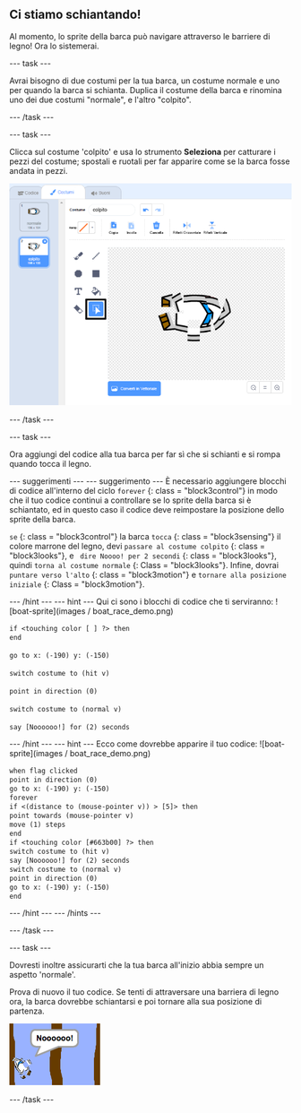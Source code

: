 ## Ci stiamo schiantando!

Al momento, lo sprite della barca può navigare attraverso le barriere di legno! Ora lo sistemerai.

\--- task \---

Avrai bisogno di due costumi per la tua barca, un costume normale e uno per quando la barca si schianta. Duplica il costume della barca e rinomina uno dei due costumi "normale", e l'altro "colpito".

\--- /task \---

\--- task \---

Clicca sul costume 'colpito' e usa lo strumento **Seleziona** per catturare i pezzi del costume; spostali e ruotali per far apparire come se la barca fosse andata in pezzi.

![schermata](images/boat-hit-costume-annotated.png)

\--- /task \---

\--- task \---

Ora aggiungi del codice alla tua barca per far sì che si schianti e si rompa quando tocca il legno.

\--- suggerimenti \--- \--- suggerimento \--- È necessario aggiungere blocchi di codice all'interno del ciclo `forever` {: class = "block3control"} in modo che il tuo codice continui a controllare se lo sprite della barca si è schiantato, ed in questo caso il codice deve reimpostare la posizione dello sprite della barca.

` se ` {: class = "block3control"} la barca `tocca` {: class = "block3sensing"} il colore marrone del legno, devi `passare al costume colpito` {: class = "block3looks"}, e ` dire Noooo! per 2 secondi` {: class = "block3looks"}, quindi `torna al costume normale` {: Class = "block3looks"}. Infine, dovrai `puntare verso l'alto` {: class = "block3motion"} e `tornare alla posizione iniziale` {: Class = "block3motion"}.

\--- /hint \--- \--- hint \--- Qui ci sono i blocchi di codice che ti serviranno: ![boat-sprite](images / boat_race_demo.png)

```blocks3
if <touching color [ ] ?> then
end

go to x: (-190) y: (-150)

switch costume to (hit v)

point in direction (0)

switch costume to (normal v)

say [Noooooo!] for (2) seconds
```

\--- /hint \--- \--- hint \--- Ecco come dovrebbe apparire il tuo codice: ![boat-sprite](images / boat_race_demo.png)

```blocks3
when flag clicked
point in direction (0)
go to x: (-190) y: (-150)
forever
if <(distance to (mouse-pointer v)) > [5]> then
point towards (mouse-pointer v)
move (1) steps
end
if <touching color [#663b00] ?> then
switch costume to (hit v)
say [Noooooo!] for (2) seconds
switch costume to (normal v)
point in direction (0)
go to x: (-190) y: (-150)
end
```

\--- /hint \--- \--- /hints \---

\--- /task \---

\--- task \---

Dovresti inoltre assicurarti che la tua barca all'inizio abbia sempre un aspetto 'normale'.

Prova di nuovo il tuo codice. Se tenti di attraversare una barriera di legno ora, la barca dovrebbe schiantarsi e poi tornare alla sua posizione di partenza.

![screenshot](images/boat-crash.png)

\--- /task \---